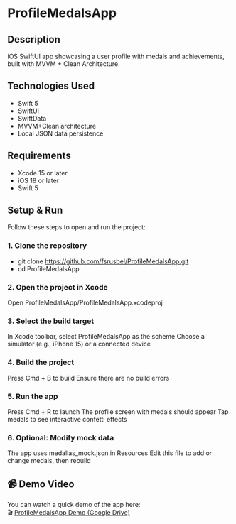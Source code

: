 # ProfileMedalsApp

## Description
iOS SwiftUI app showcasing a user profile with medals and achievements, built with MVVM + Clean Architecture.

## Technologies Used
- Swift 5
- SwiftUI
- SwiftData
- MVVM+Clean architecture
- Local JSON data persistence

## Requirements
- Xcode 15 or later
- iOS 18 or later
- Swift 5

## Setup & Run

Follow these steps to open and run the project:

### 1. Clone the repository
- git clone https://github.com/fsrusbel/ProfileMedalsApp.git
- cd ProfileMedalsApp

### 2. Open the project in Xcode
Open ProfileMedalsApp/ProfileMedalsApp.xcodeproj

### 3. Select the build target
In Xcode toolbar, select ProfileMedalsApp as the scheme
Choose a simulator (e.g., iPhone 15) or a connected device

### 4. Build the project
Press Cmd + B to build
Ensure there are no build errors

### 5. Run the app
Press Cmd + R to launch
The profile screen with medals should appear
Tap medals to see interactive confetti effects

### 6. Optional: Modify mock data
The app uses medallas_mock.json in Resources
Edit this file to add or change medals, then rebuild

## 📹 Demo Video
You can watch a quick demo of the app here:  
🎬 [ProfileMedalsApp Demo (Google Drive)](https://drive.google.com/file/d/1mkNZjx_EOkZsW-JgVoQYy0X56zOOtv1p/view?usp=drive_link)

